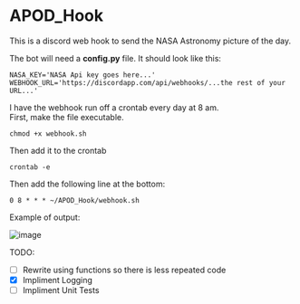 # APOD_Hook
This is a discord web hook to send the NASA Astronomy picture of the day.

The bot will need a **config.py** file.
It should look like this:
```
NASA_KEY='NASA Api key goes here...'
WEBHOOK_URL='https://discordapp.com/api/webhooks/...the rest of your URL...'
```

I have the webhook run off a crontab every day at 8 am.  
First, make the file executable.  
```
chmod +x webhook.sh  
```
Then add it to the crontab  
```
crontab -e
```
 Then add the following line at the bottom:  
```
0 8 * * * ~/APOD_Hook/webhook.sh
```  
  
  Example of output:
  
  ![image](https://user-images.githubusercontent.com/10344957/224086884-2ef83d62-4180-4e42-9ce0-89fa923fb628.png)

  
TODO:  
- [ ] Rewrite using functions so there is less repeated code
- [x] Impliment Logging
- [ ] Impliment Unit Tests
